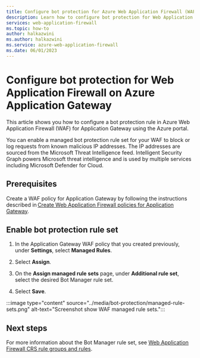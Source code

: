 ```yaml
---
title: Configure bot protection for Azure Web Application Firewall (WAF)
description: Learn how to configure bot protection for Web Application Firewall (WAF) on Azure Application Gateway.
services: web-application-firewall
ms.topic: how-to
author: halkazwini
ms.author: halkazwini
ms.service: azure-web-application-firewall
ms.date: 06/01/2023
---
```


# Configure bot protection for Web Application Firewall on Azure Application Gateway

This article shows you how to configure a bot protection rule in Azure Web Application Firewall (WAF) for Application Gateway  using the Azure portal. 

You can enable a managed bot protection rule set for your WAF to block or log requests from known malicious IP addresses. The IP addresses are sourced from the Microsoft Threat Intelligence feed. Intelligent Security Graph powers Microsoft threat intelligence and is used by multiple services including Microsoft Defender for Cloud.

## Prerequisites

Create a WAF policy for Application Gateway by following the instructions described in [Create Web Application Firewall policies for Application Gateway](create-waf-policy-ag.md).

## Enable bot protection rule set

1. In the Application Gateway WAF policy that you created previously, under **Settings**, select **Managed Rules**.

2. Select **Assign**.
1. On the **Assign managed rule sets** page, under **Additional rule set**, select the desired Bot Manager rule set.
1. Select **Save**.

:::image type="content" source="../media/bot-protection/managed-rule-sets.png" alt-text="Screenshot show WAF managed rule sets.":::


## Next steps

For more information about the Bot Manager rule set, see [Web Application Firewall CRS rule groups and rules](application-gateway-crs-rulegroups-rules.md?tabs=bot).
